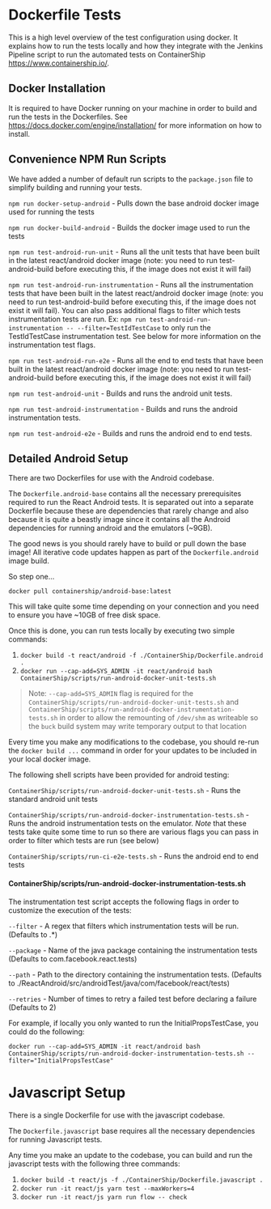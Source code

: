 # Dockerfile Tests

This is a high level overview of the test configuration using docker. It explains how to run the tests locally
and how they integrate with the Jenkins Pipeline script to run the automated tests on ContainerShip <https://www.containership.io/>.

## Docker Installation

It is required to have Docker running on your machine in order to build and run the tests in the Dockerfiles.
See <https://docs.docker.com/engine/installation/> for more information on how to install.

## Convenience NPM Run Scripts

We have added a number of default run scripts to the `package.json` file to simplify building and running your tests.

`npm run docker-setup-android` - Pulls down the base android docker image used for running the tests

`npm run docker-build-android` - Builds the docker image used to run the tests

`npm run test-android-run-unit` - Runs all the unit tests that have been built in the latest react/android docker image (note: you need to run test-android-build before executing this, if the image does not exist it will fail)

`npm run test-android-run-instrumentation` - Runs all the instrumentation tests that have been built in the latest react/android docker image (note: you need to run test-android-build before executing this, if the image does not exist it will fail). You can also pass additional flags to filter which tests instrumentation tests are run. Ex: `npm run test-android-run-instrumentation -- --filter=TestIdTestCase` to only run the TestIdTestCase instrumentation test. See below for more information
on the instrumentation test flags.

`npm run test-android-run-e2e` - Runs all the end to end tests that have been built in the latest react/android docker image (note: you need to run test-android-build before executing this, if the image does not exist it will fail)

`npm run test-android-unit` - Builds and runs the android unit tests.

`npm run test-android-instrumentation` - Builds and runs the android instrumentation tests.

`npm run test-android-e2e` - Builds and runs the android end to end tests.

## Detailed Android Setup

There are two Dockerfiles for use with the Android codebase.

The `Dockerfile.android-base` contains all the necessary prerequisites required to run the React Android tests. It is
separated out into a separate Dockerfile because these are dependencies that rarely change and also because it is quite
a beastly image since it contains all the Android dependencies for running android and the emulators (~9GB).

The good news is you should rarely have to build or pull down the base image! All iterative code updates happen as
part of the `Dockerfile.android` image build.

So step one...

`docker pull containership/android-base:latest`

This will take quite some time depending on your connection and you need to ensure you have ~10GB of free disk space.

Once this is done, you can run tests locally by executing two simple commands:

1. `docker build -t react/android -f ./ContainerShip/Dockerfile.android .`
2. `docker run --cap-add=SYS_ADMIN -it react/android bash ContainerShip/scripts/run-android-docker-unit-tests.sh`

> Note: `--cap-add=SYS_ADMIN` flag is required for the `ContainerShip/scripts/run-android-docker-unit-tests.sh` and
`ContainerShip/scripts/run-android-docker-instrumentation-tests.sh` in order to allow the remounting of `/dev/shm` as writeable
so the `buck` build system may write temporary output to that location

Every time you make any modifications to the codebase, you should re-run the `docker build ...` command in order for your
updates to be included in your local docker image.

The following shell scripts have been provided for android testing:

`ContainerShip/scripts/run-android-docker-unit-tests.sh` - Runs the standard android unit tests

`ContainerShip/scripts/run-android-docker-instrumentation-tests.sh` - Runs the android instrumentation tests on the emulator. *Note* that these
tests take quite some time to run so there are various flags you can pass in order to filter which tests are run (see below)

`ContainerShip/scripts/run-ci-e2e-tests.sh` - Runs the android end to end tests

#### ContainerShip/scripts/run-android-docker-instrumentation-tests.sh

The instrumentation test script accepts the following flags in order to customize the execution of the tests:

`--filter` - A regex that filters which instrumentation tests will be run. (Defaults to .*)

`--package` - Name of the java package containing the instrumentation tests (Defaults to com.facebook.react.tests)

`--path` - Path to the directory containing the instrumentation tests. (Defaults to ./ReactAndroid/src/androidTest/java/com/facebook/react/tests)

`--retries` - Number of times to retry a failed test before declaring a failure (Defaults to 2)

For example, if locally you only wanted to run the InitialPropsTestCase, you could do the following:

`docker run --cap-add=SYS_ADMIN -it react/android bash ContainerShip/scripts/run-android-docker-instrumentation-tests.sh --filter="InitialPropsTestCase"`

# Javascript Setup

There is a single Dockerfile for use with the javascript codebase.

The `Dockerfile.javascript` base requires all the necessary dependencies for running Javascript tests.

Any time you make an update to the codebase, you can build and run the javascript tests with the following three commands:

1. `docker build -t react/js -f ./ContainerShip/Dockerfile.javascript .`
2. `docker run -it react/js yarn test --maxWorkers=4`
3. `docker run -it react/js yarn run flow -- check`
